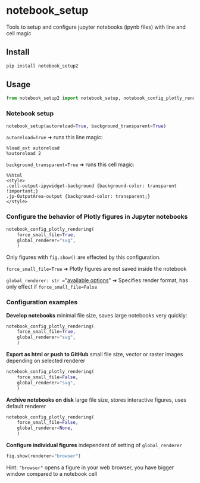 # notebook_setup

Tools to setup and configure jupyter notebooks (ipynb files) with line and cell magic

## Install

```bash
pip install notebook_setup2
```

## Usage

```python
from notebook_setup2 import notebook_setup, notebook_config_plotly_rendering
```

### Notebook setup

```python
notebook_setup(autoreload=True, background_transparent=True)
```

`autoreload=True` ➜ runs this line magic:

```
%load_ext autoreload
%autoreload 2
```

`background_transparent=True` ➜ runs this cell magic:

```
%%html
<style>
.cell-output-ipywidget-background {background-color: transparent !important;}
.jp-OutputArea-output {background-color: transparent;}
</style>
```

### Configure the behavior of Plotly figures in Jupyter notebooks

```python
notebook_config_plotly_rendering(
    force_small_file=True, 
    global_renderer="svg",
    )
```

Only figures with `fig.show()` are effected by this configuration.

`force_small_file=True` ➜ Plotly figures are not saved inside the notebook  

`global_renderer: str =`"[available options](https://plotly.com/python/renderers/)" ➜ Specifies render format, has only effect if `force_small_file=False`  

### Configuration examples

**Develop notebooks** minimal file size, saves large notebooks very quickly:

```python
notebook_config_plotly_rendering(
    force_small_file=True,
    global_renderer="svg",
    )
```

**Export as html or push to GitHub**  small file size, vector or raster images depending on selected renderer

```python
notebook_config_plotly_rendering(
    force_small_file=False, 
    global_renderer="svg",
    )
```

**Archive notebooks on disk**  large file size, stores interactive figures, uses default renderer

```python
notebook_config_plotly_rendering(
    force_small_file=False, 
    global_renderer=None,
    )
```

**Configure individual figures**  independent of setting of `global_renderer`

```python
fig.show(renderer="browser")
```

Hint: `"browser"` opens a figure in your web browser, you have bigger window compared to a notebook cell
